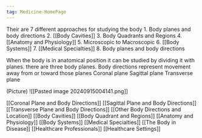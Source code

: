 ```yaml
---
tag: Medicine-HomePage
---
```

Their are 7 different approaches for studying the body
	1. Body planes and body directions
	2. [[Body Cavities]]
	3. Body Quadrants and Regions
	4. [[Anatomy and Physiology]]
	5. Microscopic to Macroscopic
	6. [[Body Systems]]
	7. [[Medical Specialties]]
	8. Body planes and body directions

When the body is in anatomical position it can be studied by dividing it with planes. there are three body planes. Body directions represent movement away from or toward those planes
	Coronal plane
	Sagittal plane
	Transverse plane

(Picture)
	![[Pasted image 20240915004141.png]]

[[Coronal Plane and Body Directions]]
[[Sagittal Plane and Body Directions]]
[[Transverse Plane and Body Directions]]
[[Other Body Directions and Location]]
[[Body Cavities]]
[[Body Quadrant and Regions]]
[[Anatomy and Physiology]]
[[Body Systems]]
[[Medical Specialties]]
[[The Body in Disease]]
[[Healthcare Professionals]]
[[Healthcare Settings]]


















